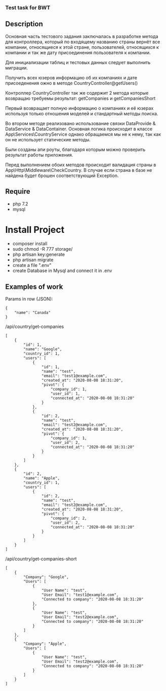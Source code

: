 ### Test task for BWT

## Description

Основная часть тестового задания заключалась в разработке метода для контроллера, 
который по входящему названию страны вернёт все компании, относящиеся к этой стране, пользователей,
относящихся к компании и так же дату присоединения пользователя к компании.

Для инициализации таблиц и тестовых данных следует выполнить миграции.

Получить всех юзеров информацию об их компаниях и дате присоеденения ожно в методе CountryController@getUsers()

Контроллер CountryController так же содержит 2 метода которые возвращаю требуемы результат: getCompanies и getCompaniesShort

Первый возвращает полную информацию о компаниях и её юзерах используя только отношения моделей и стандартный методы поиска.

Во втором методе реализовано использование связки DataProvide & DataService & DataContainer. Основная логика происходит в классе
App\Services\CountryService однако обращаемся мы не к нему, так как он не использует статические методы.

Были созданы апи роуты, благодаря которым можно проверить результат работы приложения.

Перед выполнением обоих методов происходит валидация страны в App\Http\Middleware\CheckCountry. В случае если страна в базе не найдена
будет брошен соответствующий Exception.

## Require

 * php 7.2
 * mysql

# Install Project

 * composer install
 * sudo chmod -R 777 storage/
 * php artisan key:generate
 * php artisan migrate
 * create a file ".env"
 * create Database in Mysql and connect it in .env

## Examples of work

Params in row (JSON):
```
{
    "name": "Canada"
}
``` 

 /api/country/get-companies 
```
[
    {
        "id": 1,
        "name": "Google",
        "country_id": 1,
        "users": [
            {
                "id": 1,
                "name": "test",
                "email": "test1@example.com",
                "created_at": "2020-08-08 18:31:20",
                "pivot": {
                    "company_id": 1,
                    "user_id": 1,
                    "connected_at": "2020-08-08 18:31:20"
                }
            },
            {
                "id": 2,
                "name": "test",
                "email": "test2@example.com",
                "created_at": "2020-08-08 18:31:20",
                "pivot": {
                    "company_id": 1,
                    "user_id": 2,
                    "connected_at": "2020-08-08 18:31:20"
                }
            }
        ]
    },
    {
        "id": 2,
        "name": "Apple",
        "country_id": 1,
        "users": [
            {
                "id": 2,
                "name": "test",
                "email": "test2@example.com",
                "created_at": "2020-08-08 18:31:20",
                "pivot": {
                    "company_id": 2,
                    "user_id": 2,
                    "connected_at": "2020-08-08 18:31:20"
                }
            }
        ]
    }
]
``` 

/api/country/get-companies-short
```
[
    {
        "Company": "Google",
        "Users": [
            {
                "User Name": "test",
                "User Email": "test1@example.com",
                "Connected to company": "2020-08-08 18:31:20"
            },
            {
                "User Name": "test",
                "User Email": "test2@example.com",
                "Connected to company": "2020-08-08 18:31:20"
            }
        ]
    },
    {
        "Company": "Apple",
        "Users": [
            {
                "User Name": "test",
                "User Email": "test2@example.com",
                "Connected to company": "2020-08-08 18:31:20"
            }
        ]
    }
]
```
